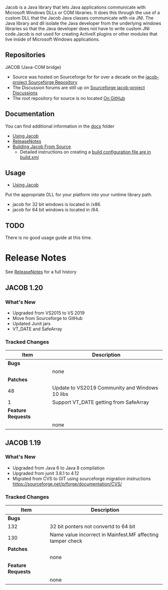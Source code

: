 Jacob is a Java library that lets Java applications communicate with Microsoft Windows DLLs or COM libraries. It does this through the use of a custom DLL that the Jacob Java classes communicate with via JNI. The Java library and dll isolate the Java developer from the underlying windows libraries so that the Java developer does not have to write custom JNI code.Jacob is not used for creating ActiveX plugins or other modules that live inside of Microsoft Windows applications.

## Repositories
JACOB (Java-COM bridge) 
* Source was hosted on Sourceforge for for over a decade on the [jacob-project Sourceforge Repository](http://sourceforge.net/project/jacob-project)
* The Discussion forums are still up on [Sourceforge jacob-project Discussions](https://sourceforge.net/p/jacob-project/discussion)
* The root repository for source is no located [On GitHub](https://github.com/freemansoft/jacob-project)


## Documentation ##
You can find additional information in the [docs](docs) folder
* [Using Jacob](docs/UsingJacob.md)
* [ReleaseNotes](docs/ReleaseNotes.md)
* [Building Jacob From Source](docs/BuildingJacobFromSource.md)
  * Detailed instructions on creating a [build configuration file are in build.xml](build.xml)

## Usage ## 
* [Using Jacob](docs/UsingJacob.md)

Put the appropriate DLL for your platform into your runtime library path.
* jacob for 32 bit windows is located in /x86.
* jacob for 64 bit windows is located in /64.

## TODO ##
There is no good usage guide at this time.

# Release Notes 
See [ReleaseNotes](docs/ReleaseNotes.md) for a full history

## JACOB 1.20
### What's New
*   Upgraded from VS2015 to VS 2019
*   Move from Sourceforge to GitHub
*   Updated Junit jars
*   VT_DATE and SafeArray
### Tracked Changes
| Item | Description |
|-|-|
| **Bugs**              | |
|                   | none |
| **Patches**           | |
| 48                | Update to VS2019 Community and Windows 10 libs |
| 1                 | Support VT_DATE getting from SafeArray |
| **Feature Requests**  | |
|                   | none |

## JACOB 1.19
### What's New
* Upgraded from Java 6 to Java 8 compilation
* Upgraded from junit 3.8.1 to 4.12
* Migrated from CVS to GIT using sourceforge migration instructions https://sourceforge.net/p/forge/documentation/CVS/
### Tracked Changes
| Item | Description |
|-|-|
| **Bugs**              | |
| 132	           | 32 bit ponters not convertd to 64 bit |
| 130              | Name value incorrect in Mainfest.MF affecting tamper check|
| **Patches**           | |
|                   | none |
| **Feature Requests**  | |
|                   | none |

